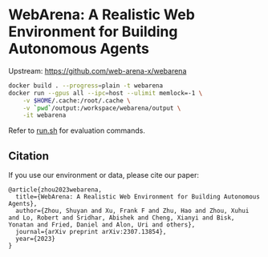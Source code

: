 # WebArena: A Realistic Web Environment for Building Autonomous Agents
Upstream: https://github.com/web-arena-x/webarena

```bash
docker build . --progress=plain -t webarena
docker run --gpus all --ipc=host --ulimit memlock=-1 \
    -v $HOME/.cache:/root/.cache \
    -v `pwd`/output:/workspace/webarena/output \
    -it webarena
```

Refer to [run.sh](./run.sh) for evaluation commands.

## Citation
If you use our environment or data, please cite our paper:
```
@article{zhou2023webarena,
  title={WebArena: A Realistic Web Environment for Building Autonomous Agents},
  author={Zhou, Shuyan and Xu, Frank F and Zhu, Hao and Zhou, Xuhui and Lo, Robert and Sridhar, Abishek and Cheng, Xianyi and Bisk, Yonatan and Fried, Daniel and Alon, Uri and others},
  journal={arXiv preprint arXiv:2307.13854},
  year={2023}
}
```
